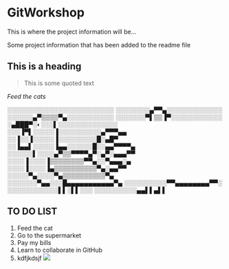 # GitWorkshop


This is where the project information will be...

Some project information that has been added to the readme file

## This is a heading

>This is some quoted text

_Feed the cats_

░░░░░░░░░░░░░░░░░░░░░░░░░
░░░░░░░░▄▀▀▄░░░░░░░░░░░░░
░░░░░░▄▀▒▒▒▒▀▄░░░░░░░░░░░
░░░░░░░▀▌▒▒▐▀░░░░░░░░░░░░
░▄███▀░◐░░░▌░░░░░░░░░░░░░░
░░░▐▀▌░░░░░▐░░░░░░░░░░▄▀▀▀▄▄
░░▐░░▐░░░░░▐░░░░░░░░░█░▄█▀
░░▐▄▄▌░░░░░▐▄▄░░░░░░█░░▄▄▀▀▀▀▄
░░░░░░▌░░░░▄▀▒▒▀▀▀▀▄▀░▄▀░▄▄▄▀▀
░░░░▐░░░░▐▒▒▒▒▒▒▒▒▀▀▄░░▀▄▄▄░▄
░░░░▐░░░░▐▄▒▒▒▒▒▒▒▒▒▒▀▄░▄▄▀▀
░░░░░▀▄░░░░▀▄▒▒▒▒▒▒▒▒▒▒▀▄
░░░░░░░▀▄▄░░░█▄▄▄▄▄▄▄▄▄▄▄▀▄
░░░░░░░░░░▀▀▄▄▄▄▄▄▄▄▀▀░
░░░░░░░░░░░░▌▌░▌▌░░░
░░░░░░░░░░▄▄▌▌▄▌▌

## TO DO LIST

1. Feed the cat
1. Go to the supermarket
1. Pay my bills
1. Learn to collaborate in GitHub
1. kdfjkdsjf
![](https://media.giphy.com/media/3osxY9kuM2NGUfvThe/giphy.gif)

